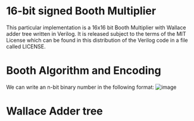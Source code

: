 # 16-bit signed Booth Multiplier
This particular implementation is a 16x16 bit Booth Multiplier with Wallace adder tree written in Verilog. It is released subject to the terms of the MIT License which can be found in this distribution of the Verilog code in a file called LICENSE.

# Booth Algorithm and Encoding
We can write an n-bit binary number in the following format:
![image](https://github.com/salzhang/16-bit-signed-Booth-Multiplier/assets/157662799/9fd97113-2bf5-435b-9d5e-a1e3cd3bc38e)




# Wallace Adder tree
